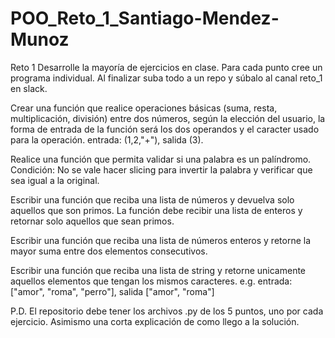 # POO_Reto_1_Santiago-Mendez-Munoz
Reto 1
Desarrolle la mayoría de ejercicios en clase. Para cada punto cree un programa individual. Al finalizar suba todo a un repo y súbalo al canal reto_1 en slack.

Crear una función que realice operaciones básicas (suma, resta, multiplicación, división) entre dos números, según la elección del usuario, la forma de entrada de la función será los dos operandos y el caracter usado para la operación. entrada: (1,2,"+"), salida (3).

Realice una función que permita validar si una palabra es un palíndromo. Condición: No se vale hacer slicing para invertir la palabra y verificar que sea igual a la original.

Escribir una función que reciba una lista de números y devuelva solo aquellos que son primos. La función debe recibir una lista de enteros y retornar solo aquellos que sean primos.

Escribir una función que reciba una lista de números enteros y retorne la mayor suma entre dos elementos consecutivos.

Escribir una función que reciba una lista de string y retorne unicamente aquellos elementos que tengan los mismos caracteres. e.g. entrada: ["amor", "roma", "perro"], salida ["amor", "roma"]

P.D. El repositorio debe tener los archivos .py de los 5 puntos, uno por cada ejercicio. Asimismo una corta explicación de como llego a la solución.

